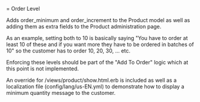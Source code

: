 = Order Level

Adds order_minimum and order_increment to the Product model as well as adding them as extra fields to the Product administration page.

As an example, setting both to 10 is basically saying "You have to order at least 10 of these and if you want more they have to be ordered in batches of 10" so the customer has to order 10, 20, 30, ... etc.

Enforcing these levels should be part of the "Add To Order" logic which at this point is not implemented. 

An override for <app>/views/product/show.html.erb is included as well as a localization file (config/lang/us-EN.yml) to demonstrate how to display a minimum quantity message to the customer.

